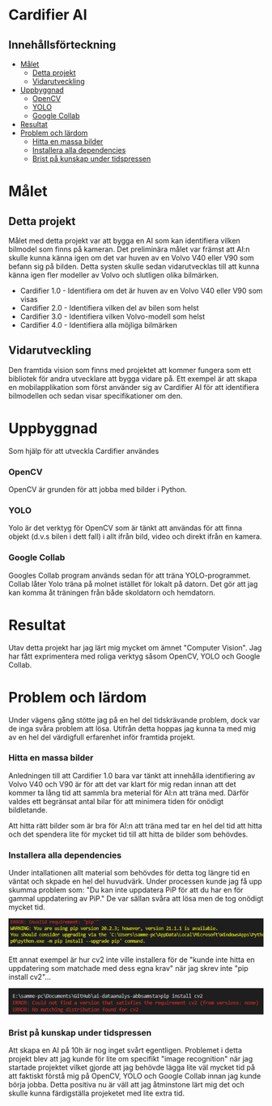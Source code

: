 # Cardifier AI 

## Innehållsförteckning 

- [Målet](#målet)
  - [Detta projekt](#detta-projekt)
  - [Vidarutveckling](#vidarutveckling)
- [Uppbyggnad](#uppbyggnad)
  - [OpenCV](#opencv)
  - [YOLO](#yolo)
  - [Google Collab](#google-collab)
- [Resultat](#resultat)
- [Problem och lärdom](#problem-och-lärdom)
  - [Hitta en massa bilder](#hitta-en-massa-bilder)
  - [Installera alla dependencies](#installera-alla-dependencies)
  - [Brist på kunskap under tidspressen](#brist-på-kunskap-under-tidspressen)

# Målet

## Detta projekt
Målet med detta projekt var att bygga en AI som kan identifiera vilken bilmodel som finns på kameran. Det preliminära målet var främst att AI:n skulle kunna känna igen om det var huven av en Volvo V40 eller V90 som befann sig på bilden. Detta systen skulle sedan vidarutvecklas till att kunna känna igen fler modeller av Volvo och slutligen olika bilmärken.

- Cardifier 1.0 - Identifiera om det är huven av en Volvo V40 eller V90 som visas
- Cardifier 2.0 - Identifiera vilken del av bilen som helst
- Cardifier 3.0 - Identifiera vilken Volvo-modell som helst
- Cardifier 4.0 - Identifiera alla möjliga bilmärken

## Vidarutveckling
Den framtida vision som finns med projektet att kommer fungera som ett bibliotek för andra utvecklare att bygga vidare på. Ett exempel är att skapa en mobilapplikation som först använder sig av Cardifier AI för att identifiera bilmodellen och sedan visar specifikationer om den.

# Uppbyggnad
Som hjälp för att utveckla Cardifier användes 

### OpenCV
OpenCV är grunden för att jobba med bilder i Python.

### YOLO
Yolo är det verktyg för OpenCV som är tänkt att användas för att finna objekt (d.v.s bilen i dett fall) i allt ifrån bild, video och direkt ifrån en kamera.

### Google Collab
Googles Collab program används sedan för att träna YOLO-programmet. Collab låter Yolo träna på molnet istället för lokalt på datorn. Det gör att jag kan komma åt träningen från både skoldatorn och hemdatorn.

# Resultat
Utav detta projekt har jag lärt mig mycket om ämnet "Computer Vision". Jag har fått exprimentera med roliga verktyg såsom OpenCV, YOLO och Google Collab.

# Problem och lärdom
Under vägens gång stötte jag  på en hel del tidskrävande problem, dock var de inga svåra problem att lösa. Utifrån detta hoppas jag kunna ta med mig av en hel del värdigfull erfarenhet inför framtida projekt.

### Hitta en massa bilder

Anledningen till att Cardifier 1.0 bara var tänkt att innehålla identifiering av Volvo V40 och V90 är för att det var klart för mig redan innan att det kommer ta lång tid att sammla bra meterial för AI:n att träna med. Därför valdes ett begränsat antal bilar för att minimera tiden för onödigt bildletande. 

Att hitta rätt bilder som är bra för AI:n att träna med tar en hel del tid att hitta och det spendera lite för mycket tid till att hitta de bilder som behövdes. 

### Installera alla dependencies
Under intallationen allt material som behövdes för detta tog längre tid en väntat och skpade en hel del huvudvärk. Under processen kunde jag få upp skumma problem som: "Du kan inte uppdatera PiP för att du har en för gammal uppdatering av PiP." De var sällan svåra att lösa men de tog onödigt mycket tid.

![PiP](https://github.com/abbindustrigymnasium/ai-dataanalys-abbsamsta/blob/master/Presentation/bild1.png)

Ett annat exempel är hur cv2 inte ville installera för de "kunde inte hitta en uppdatering som matchade med dess egna krav" när jag skrev inte "pip install cv2"...

![cv2](https://github.com/abbindustrigymnasium/ai-dataanalys-abbsamsta/blob/master/Presentation/bild2.png)

### Brist på kunskap under tidspressen

Att skapa en AI på 10h är nog inget svårt egentligen. Problemet i detta projekt blev att jag kunde för lite om specifikt "image recognition" när jag startade projektet vilket gjorde att jag behövde lägga lite väl mycket tid på att faktiskt förstå mig på OpenCV, YOLO och Google Collab innan jag kunde börja jobba. Detta positiva nu är väll att jag åtminstone lärt mig det och skulle kunna färdigställa projeketet med lite extra tid.

